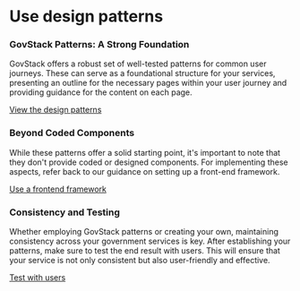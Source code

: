 # Use design patterns

### **GovStack Patterns: A Strong Foundation**

GovStack offers a robust set of well-tested patterns for common user journeys. These can serve as a foundational structure for your services, presenting an outline for the necessary pages within your user journey and providing guidance for the content on each page.

[View the design patterns](../../service-patterns/get-started-using-patterns.md)

### **Beyond Coded Components**

While these patterns offer a solid starting point, it's important to note that they don't provide coded or designed components. For implementing these aspects, refer back to our guidance on setting up a front-end framework.

[Use a frontend framework](../4.-technology-choices/use-a-frontend-framework.md)

### **Consistency and Testing**

Whether employing GovStack patterns or creating your own, maintaining consistency across your government services is key. After establishing your patterns, make sure to test the end result with users. This will ensure that your service is not only consistent but also user-friendly and effective.

[Test with users](../1.-user-centred-design/test-with-users.md)
